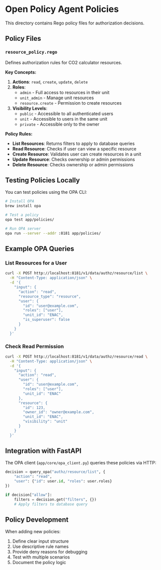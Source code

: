 # Open Policy Agent Policies

This directory contains Rego policy files for authorization decisions.

## Policy Files

### `resource_policy.rego`

Defines authorization rules for CO2 calculator resources.

**Key Concepts:**

1. **Actions**: `read`, `create`, `update`, `delete`
2. **Roles**:
   - `admin` - Full access to resources in their unit
   - `unit_admin` - Manage unit resources
   - `resource.create` - Permission to create resources
3. **Visibility Levels**:
   - `public` - Accessible to all authenticated users
   - `unit` - Accessible to users in the same unit
   - `private` - Accessible only to the owner

**Policy Rules:**

- **List Resources**: Returns filters to apply to database queries
- **Read Resource**: Checks if user can view a specific resource
- **Create Resource**: Validates user can create resources in a unit
- **Update Resource**: Checks ownership or admin permissions
- **Delete Resource**: Checks ownership or admin permissions

## Testing Policies Locally

You can test policies using the OPA CLI:

```bash
# Install OPA
brew install opa

# Test a policy
opa test app/policies/

# Run OPA server
opa run --server --addr :8181 app/policies/
```

## Example OPA Queries

### List Resources for a User

```bash
curl -X POST http://localhost:8181/v1/data/authz/resource/list \
  -H "Content-Type: application/json" \
  -d '{
    "input": {
      "action": "read",
      "resource_type": "resource",
      "user": {
        "id": "user@example.com",
        "roles": ["user"],
        "unit_id": "ENAC",
        "is_superuser": false
      }
    }
  }'
```

### Check Read Permission

```bash
curl -X POST http://localhost:8181/v1/data/authz/resource/read \
  -H "Content-Type: application/json" \
  -d '{
    "input": {
      "action": "read",
      "user": {
        "id": "user@example.com",
        "roles": ["user"],
        "unit_id": "ENAC"
      },
      "resource": {
        "id": 123,
        "owner_id": "owner@example.com",
        "unit_id": "ENAC",
        "visibility": "unit"
      }
    }
  }'
```

## Integration with FastAPI

The OPA client (`app/core/opa_client.py`) queries these policies via HTTP:

```python
decision = query_opa("authz/resource/list", {
    "action": "read",
    "user": {"id": user.id, "roles": user.roles}
})

if decision["allow"]:
    filters = decision.get("filters", {})
    # Apply filters to database query
```

## Policy Development

When adding new policies:

1. Define clear input structure
2. Use descriptive rule names
3. Provide deny reasons for debugging
4. Test with multiple scenarios
5. Document the policy logic
